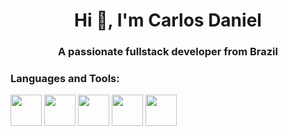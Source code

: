 <h1 align="center">Hi 👋, I'm Carlos Daniel</h1>
<h3 align="center">A passionate fullstack developer from Brazil</h3>

<p align="left">
</p>

<h3 align="left">Languages and Tools:</h3>
<p>

  <img align="center" src="https://cdn.jsdelivr.net/gh/devicons/devicon@latest/icons/linux/linux-original.svg" width="50" heigth="50"/>
  <img align="center" src="https://cdn.jsdelivr.net/gh/devicons/devicon@latest/icons/c/c-original.svg" width="50" heigth="50" />
  <img align="center" src="https://cdn.jsdelivr.net/gh/devicons/devicon/icons/php/php-original.svg" width="50" heigth="50">
  <img align="center" src="https://cdn.jsdelivr.net/gh/devicons/devicon@latest/icons/laravel/laravel-original.svg" width="50" heigth="50">
  <img align="center" src="https://cdn.jsdelivr.net/gh/devicons/devicon/icons/mysql/mysql-original.svg" width="50" heigth="50">
 </p>
